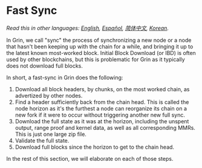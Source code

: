 # Fast Sync

*Read this in other languages: [English](fast-sync.md), [Español](fast-sync_ES.md), [简体中文](fast-sync_ZH-CN.md), [Korean](fast-sync_KR.md).*

In Grin, we call "sync" the process of synchronizing a new node or a node that
hasn't been keeping up with the chain for a while, and bringing it up to the
latest known most-worked block. Initial Block Download (or IBD) is often used
by other blockchains, but this is problematic for Grin as it typically does not
download full blocks.

In short, a fast-sync in Grin does the following:

1. Download all block headers, by chunks, on the most worked chain, as
   advertized by other nodes.
2. Find a header sufficiently back from the chain head. This is called the node
   horizon as it's the furthest a node can reorganize its chain on a new fork if
   it were to occur without triggering another new full sync.
3. Download the full state as it was at the horizon, including the unspent
   output, range proof and kernel data, as well as all corresponding MMRs. This is
   just one large zip file.
4. Validate the full state.
5. Download full blocks since the horizon to get to the chain head.

In the rest of this section, we will elaborate on each of those steps.
